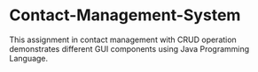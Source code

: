 # Contact-Management-System
This assignment in contact management with CRUD operation demonstrates different GUI components using Java Programming Language. 
